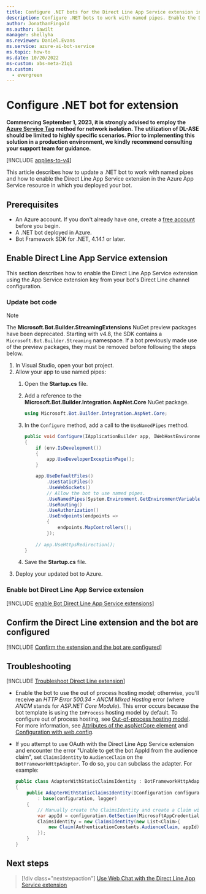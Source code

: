 ```yaml
---
title: Configure .NET bots for the Direct Line App Service extension in the Bot Framework SDK
description: Configure .NET bots to work with named pipes. Enable the Direct Line App Service extension and configure bots to use the extension.
author: JonathanFingold
ms.author: iawilt
manager: shellyha
ms.reviewer: Daniel.Evans
ms.service: azure-ai-bot-service
ms.topic: how-to
ms.date: 10/20/2022
ms-custom: abs-meta-21q1
ms.custom:
  - evergreen
---
```


# Configure .NET bot for extension

**Commencing September 1, 2023, it is strongly advised to employ the [Azure Service Tag](/azure/virtual-network/service-tags-overview#available-service-tags) method for network isolation. The utilization of DL-ASE should be limited to highly specific scenarios. Prior to implementing this solution in a production environment, we kindly recommend consulting your support team for guidance.**

[!INCLUDE [applies-to-v4](includes/applies-to-v4-current.md)]

This article describes how to update a .NET bot to work with named pipes and how to enable the Direct Line App Service extension in the Azure App Service resource in which you deployed your bot.

## Prerequisites

- An Azure account. If you don't already have one, create a [free account](https://azure.microsoft.com/free/?WT.mc_id=A261C142F) before you begin.
- A .NET bot deployed in Azure.
- Bot Framework SDK for .NET, 4.14.1 or later.

## Enable Direct Line App Service extension

This section describes how to enable the Direct Line App Service extension using the App Service extension key from your bot's Direct Line channel configuration.

### Update bot code

> [!NOTE]
> The **Microsoft.Bot.Builder.StreamingExtensions** NuGet preview packages have been deprecated. Starting with v4.8, the SDK contains a `Microsoft.Bot.Builder.Streaming` namespace. If a bot previously made use of the preview packages, they must be removed before following the steps below.

1. In Visual Studio, open your bot project.
1. Allow your app to use named pipes:
    1. Open the **Startup.cs** file.
    1. Add a reference to the **Microsoft.Bot.Builder.Integration.AspNet.Core** NuGet package.

        ```csharp
        using Microsoft.Bot.Builder.Integration.AspNet.Core;
        ```

    1. In the `Configure` method, add a call to the `UseNamedPipes` method.

        ```csharp
        public void Configure(IApplicationBuilder app, IWebHostEnvironment env)
        {
            if (env.IsDevelopment())
            {
                app.UseDeveloperExceptionPage();
            }

            app.UseDefaultFiles()
                .UseStaticFiles()
                .UseWebSockets()
                // Allow the bot to use named pipes.
                .UseNamedPipes(System.Environment.GetEnvironmentVariable("APPSETTING_WEBSITE_SITE_NAME") + ".directline")
                .UseRouting()
                .UseAuthorization()
                .UseEndpoints(endpoints =>
                {
                    endpoints.MapControllers();
                });
            
            // app.UseHttpsRedirection();
        }
        ```

    1. Save the **Startup.cs** file.
1. Deploy your updated bot to Azure.

### Enable bot Direct Line App Service extension

[!INCLUDE [enable Bot Direct Line App Service extensions](includes/directline-enable-dl-asp.md)]

## Confirm the Direct Line extension and the bot are configured

[!INCLUDE [Confirm the extension and the bot are configured](includes/directline-confirm-extension-bot-config.md)]

## Troubleshooting

[!INCLUDE [Troubleshoot Direct Line extension](includes/directline-troubleshoot.md)]

- Enable the bot to use the out of process hosting model; otherwise, you'll receive an *HTTP Error 500.34 - ANCM Mixed Hosting* error (where *ANCM* stands for *ASP.NET Core Module*). This error occurs because the bot template is using the `InProcess` hosting model by default. To configure out of process hosting, see [Out-of-process hosting model](/aspnet/core/host-and-deploy/aspnet-core-module?view=aspnetcore-3.1&preserve-view=true#out-of-process-hosting-model).
For more information, see [Attributes of the aspNetCore element](/aspnet/core/host-and-deploy/aspnet-core-module?view=aspnetcore-3.1&preserve-view=true#attributes-of-the-aspnetcore-element) and [Configuration with web.config](/aspnet/core/host-and-deploy/aspnet-core-module?view=aspnetcore-3.1&preserve-view=true#configuration-with-webconfig).

- If you attempt to use OAuth with the Direct Line App Service extension and encounter the error "Unable to get the bot AppId from the audience claim", set `ClaimsIdentity` to `AudienceClaim` on the `BotFrameworkHttpAdapter`. To do so, you can subclass the adapter. For example:

    ```csharp
    public class AdapterWithStaticClaimsIdentity : BotFrameworkHttpAdapter
    {
        public AdapterWithStaticClaimsIdentity(IConfiguration configuration, ILogger<BotFrameworkHttpAdapter> logger, ConversationState conversationState = null)
            : base(configuration, logger)
        {
            // Manually create the ClaimsIdentity and create a Claim with a valid AudienceClaim and the AppID for a bot using the Direct Line App Service extension.
            var appId = configuration.GetSection(MicrosoftAppCredentials.MicrosoftAppIdKey)?.Value;
            ClaimsIdentity = new ClaimsIdentity(new List<Claim>{
                new Claim(AuthenticationConstants.AudienceClaim, appId)
            });
        }
    }
    ```

## Next steps

> [!div class="nextstepaction"]
> [Use Web Chat with the Direct Line App Service extension](./bot-service-channel-directline-extension-webchat-client.md)
